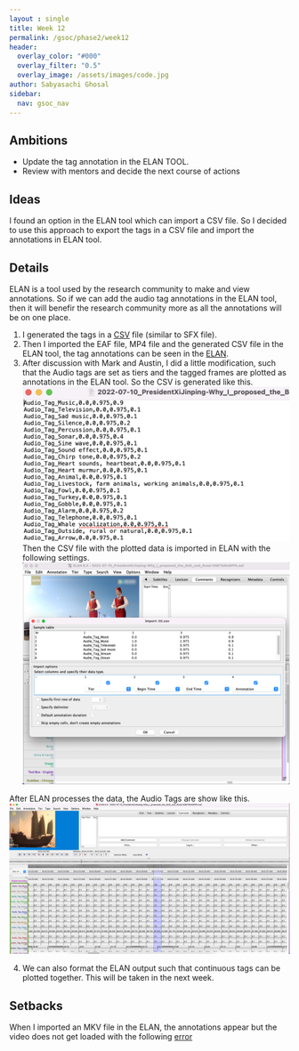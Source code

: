 ```yaml
---
layout : single 
title: Week 12 
permalink: /gsoc/phase2/week12
header:
  overlay_color: "#000"
  overlay_filter: "0.5"
  overlay_image: /assets/images/code.jpg
author: Sabyasachi Ghosal
sidebar:
  nav: gsoc_nav
---
```


## Ambitions
- Update the tag annotation in the ELAN TOOL.
- Review with mentors and decide the next course of actions

## Ideas
I found an option in the ELAN tool which can import a CSV file. So I decided to use this approach to export the tags in a CSV file and import the annotations in ELAN tool.

## Details
ELAN is a tool used by the research community to make and view annotations. So if we can add the audio tag annotations in the ELAN tool, then it will benefir the research community more as all the annotations will be on one place.
1. I generated the tags in a [CSV](https://github.com/technosaby/gsoc2022/blob/main/tagging_audio_effects/samples/2022-07-10_PresidentXiJinping-Why_I_proposed_the_Belt_and_Road-hNKTbMx8PFk.csv) file (similar to SFX file). 
2. Then I imported the EAF file, MP4 file and the generated CSV file in the ELAN tool, the tag annotations can be seen in the [ELAN](../../../assets/images/gsoc/elan_tag_mp4_sample.png). 
3. After discussion with Mark and Austin, I did a little modification, such that the Audio tags are set as tiers and the tagged frames are plotted as annotations in the ELAN tool. So the CSV is generated like this.
![csv_file](/assets/images/gsoc/csv_settings.png "CSV Settings")
Then the CSV file with the plotted data is imported in ELAN with the following settings. 
![elan_file](/assets/images/gsoc/elan_settings_import.png "ELAN Settings")

After ELAN processes the data, the Audio Tags are show like this. 
![elan_output_initial](/assets/images/gsoc/elan_output_initial.png "ELAN Output")

4. We can also format the ELAN output such that continuous tags can be plotted together. This will be taken in the next week. 


## Setbacks
When I imported an MKV file in the ELAN, the annotations appear but the video does not get loaded with the following [error](../../../assets/images/gsoc/error_elan_mkv.png) 

